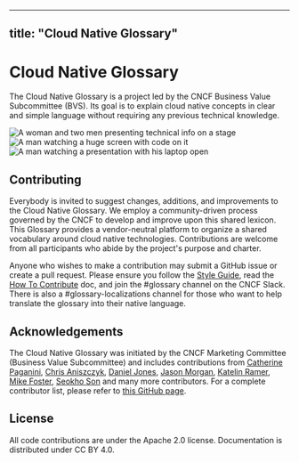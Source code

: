 
---
title: "Cloud Native Glossary"
---

# Cloud Native Glossary

The Cloud Native Glossary is a project led by the CNCF Business Value Subcommittee (BVS). Its goal is to explain cloud native concepts in clear and simple language without requiring any previous technical knowledge.

<div class="container mt-5 mb-0 pb-0 pl-0">
  <div class="row gx-0">
    <div class="col-sm-8 pr-0">
        <img class="rounded mb-3" src="/images/homepage/stage.jpg" alt="A woman and two men presenting technical info on a stage">
    </div>
    <div class="col-sm-4">
        <img class="rounded mb-3" src="/images/homepage/code.jpg" alt="A man watching a huge screen with code on it">
        <img class="rounded" src="/images/homepage/laptop.jpg" alt="A man watching a presentation with his laptop open">
    </div>
  </div>
</div>

## Contributing
Everybody is invited to suggest changes, additions, and improvements to the Cloud Native Glossary. We employ a community-driven process governed by the CNCF to develop and improve upon this shared lexicon. This Glossary provides a vendor-neutral platform to organize a shared vocabulary around cloud native technologies. Contributions are welcome from all participants who abide by the project's purpose and charter.

Anyone who wishes to make a contribution may submit a GitHub issue or create a pull request. Please ensure you follow the [Style Guide](/style-guide/), read the [How To Contribute](/contribute/) doc, and join the #glossary channel on the CNCF Slack. There is also a #glossary-localizations channel for those who want to help translate the glossary into their native language.

## Acknowledgements

The Cloud Native Glossary was initiated by the CNCF Marketing
Committee (Business Value Subcommittee) and includes
contributions from [Catherine Paganini](https://www.linkedin.com/in/catherinepaganini/en/), [Chris Aniszczyk](https://www.linkedin.com/in/caniszczyk/),
[Daniel Jones](https://www.linkedin.com/in/danieljoneseb/?originalSubdomain=uk), [Jason Morgan](https://www.linkedin.com/in/jasonmorgan2/), [Katelin Ramer](https://www.linkedin.com/in/katelinramer/), [Mike Foster](https://www.linkedin.com/in/mfosterche/?originalSubdomain=ca), [Seokho Son](https://www.linkedin.com/in/seokho-son/) and many more contributors. For a complete contributor list, please refer to [this GitHub page](https://github.com/cncf/glossary/graphs/contributors).

## License

All code contributions are under the Apache 2.0 license. Documentation is distributed under CC BY 4.0.
